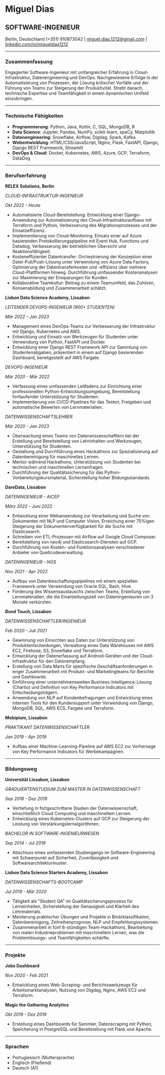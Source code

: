 # Miguel Dias
## SOFTWARE-INGENIEUR
Berlin, Deutschland
(+351) 910873042 | miguel.dias.1212@gmail.com | [linkedin.com/in/migueldias1212](www.linkedin.com/in/migueldias1212)

---

### Zusammenfassung
Engagierter Software-Ingenieur mit umfangreicher Erfahrung in Cloud-Infrastruktur, Datenengineering und DevOps. Nachgewiesene Erfolge in der Automatisierung von Prozessen, der Lösung kritischer Vorfälle und der Führung von Teams zur Steigerung der Produktivität. Strebt danach, technische Expertise und Teamfähigkeit in einem dynamischen Umfeld einzubringen.

---

### Technische Fähigkeiten
- **Programmierung**: Python, Java, Kotlin, C, SQL, MongoDB, R
- **Data Science**: Jupyter, Pandas, NumPy, scikit-learn, spaCy, Matplotlib
- **Datenengineering**: Snowflake, Airflow, Digdag, Spark, Kafka
- **Webentwicklung**: HTML/CSS/JavaScript, Nginx, Flask, FastAPI, Django, Django REST Framework, Streamlit
- **DevOps & Cloud**: Docker, Kubernetes, AWS, Azure, GCP, Terraform, DataDog

---

### Berufserfahrung

**RELEX Solutions, Berlin**

_CLOUD-INFRASTRUKTUR-INGENIEUR_

_Okt 2022 - Heute_

- Automatisierte Cloud-Bereitstellung: Entwicklung einer Django-Anwendung zur Automatisierung des Cloud-Infrastrukturaufbaus mit Terraform und Python, Verbesserung des Migrationsprozesses und der Einsatzeffizienz.
- Implementierung von Cloud-Monitoring: Einsatz einer auf Azure basierenden Protokollierungspipeline mit Event Hub, Functions und Datadog, Verbesserung der betrieblichen Übersicht und Reaktionsfähigkeit.
- Kosteneffizienter Datentransfer: Orchestrierung der Konzeption einer Datei-Pull/Push-Lösung unter Verwendung von Azure Data Factory, Optimierung der Datentransferkosten und -effizienz über mehrere Cloud-Plattformen hinweg. Durchführung umfassender Kostenanalysen zur Maximierung der Einsparungen für Kunden.
- Kollaborative Teamkultur: Beitrag zu einem Teamumfeld, das Zuhören, Konsensbildung und Zusammenarbeit schätzt.

**Lisbon Data Science Academy, Lissabon**

_LEITENDER DEVOPS-INGENIEUR (900+ STUDENTEN)_

_Mär 2022 - Jan 2023_

- Management eines DevOps-Teams zur Verbesserung der Infrastruktur mit Django, Kubernetes und AWS.
- Entwicklung und Einsatz von Werkzeugen für Studenten unter Verwendung von Python, FastAPI und Docker.
- Entwicklung einer Django REST Framework API zur Sammlung von Studentenabgaben, präsentiert in einem auf Django basierenden Dashboard, bereitgestellt auf AWS Fargate.

_DEVOPS-INGENIEUR_

_Mär 2020 - Mär 2022_

- Verfassung eines umfassenden Leitfadens zur Einrichtung einer professionellen Python-Entwicklungsumgebung, Bereitstellung fortlaufender Unterstützung für Studenten.
- Implementierung von CI/CD-Pipelines für das Testen, Freigeben und automatische Bewerten von Lernmaterialien.

_DATENWISSENSCHAFTSLEHRER_

_Mär 2020 - Jan 2023_

- Überwachung eines Teams von Datenwissenschaftlern bei der Erstellung und Bereitstellung von Lehrinhalten und Werkzeugen, Unterstützung für Studenten.
- Gestaltung und Durchführung eines Hackathons zur Spezialisierung auf Datenbereinigung für maschinelles Lernen.
- Mentor während Hackathons, Unterstützung von Studenten bei technischen und maschinellen Lernanfragen.
- Durchführung der Qualitätssicherung für das Python-Vorbereitungskursmaterial, Sicherstellung hoher Bildungsstandards.

**DareData, Lissabon**

_DATENINGENIEUR - AICEP_

_März 2022 - Juni 2022_

- Entwicklung einer Webanwendung zur Verarbeitung und Suche von Dokumenten mit NLP und Computer Vision, Erreichung einer 75%igen Steigerung der Dokumentenverfügbarkeit für die Suche mit Elasticsearch.
- Schreiben von ETL-Prozessen mit Airflow auf Google Cloud Composer.
- Bereitstellung von neo4j und Elasticsearch-Diensten auf GCP.
- Durchführung von Kosten- und Funktionsanalysen verschiedener Anbieter von Quellcodeverwaltung.

_DATENINGENIEUR - NOS_

_Nov 2021 - Apr 2022_

- Aufbau von Datenbeschaffungspipelines mit einem speziellen Framework unter Verwendung von Oracle SQL, Bash, Hive.
- Förderung des Wissensaustauschs zwischen Teams, Erstellung von Lernmaterialien, die die Einarbeitungszeit von Dateningenieuren um 3 Monate verkürzten.

**Bond Touch, Lissabon**

_DATENWISSENSCHAFTLER/INGENIEUR_

_Feb 2020 - Juli 2021_

- Gewinnung von Einsichten aus Daten zur Unterstützung von Produktentscheidungen, Verwaltung eines Data Warehouses mit AWS EC2, Firehose, S3, Snowflake und Terraform.
- Entwicklung der Datenerfassung auf Android-Geräten und der Cloud-Infrastruktur für den Datenempfang.
- Erstellung von Data Marts für spezifische Geschäftsanforderungen in enger Zusammenarbeit mit Produkt- und Marketingteams für Berichte und Dashboards.
- Einführung einer unternehmensweiten Business-Intelligence-Lösung (Chartio) und Definition von Key Performance Indicators mit Entscheidungsträgern.
- Anwendung von NLP auf Kundenbefragungen und Entwicklung eines internen Tools für den Kundensupport unter Verwendung von Django, MongoDB, SQL, AWS ECS, Fargate und Terraform.

**Mobipium, Lissabon**

_PRAKTIKANT DATENWISSENSCHAFTLER_

_Jan 2019 - Apr 2019_

- Aufbau einer Machine-Learning-Pipeline auf AWS EC2 zur Vorhersage von Key Performance Indicators für Werbekampagnen.

---

### Bildungsweg

**Universität Lissabon, Lissabon**

_GRADUIERTENSTUDIUM ZUM MASTER IN DATENWISSENSCHAFT_

_Sep 2018 - Dez 2019_

- Vertiefung in fortgeschrittene Studien der Datenwissenschaft, einschließlich Cloud Computing und maschinellem Lernen.
- Entwicklung eines Kubernetes-Clusters auf GCP zur Steigerung der Leistung von Verstärkungslernalgorithmen.

_BACHELOR IN SOFTWARE-INGENIEURWESEN_

_Sep 2014 - Jul 2019_

- Abschluss eines umfassenden Studiengangs im Software-Engineering mit Schwerpunkt auf Sicherheit, Zuverlässigkeit und Softwarearchitekturmuster.

**Lisbon Data Science Starters Academy, Lissabon**

_DATENWISSENSCHAFTS-BOOTCAMP_

_Jul 2019 - Mär 2020_

- Tätigkeit als "Student QA" im Qualitätsicherungsprozess für Lerneinheiten, Sicherstellung der Genauigkeit und Klarheit des Lehrmaterials.
- Meisterung praktischer Übungen und Projekte in Binärklassifikation, Datenbereinigung, Zeitreihenprognose, NLP und Empfehlungssystemen.
- Zusammenarbeit in fünf 6-stündigen Team-Hackathons, Bearbeitung von realen Industrieproblemen mit maschinellem Lernen, was die Problemlösungs- und Teamfähigkeiten schärfte.

---

### Projekte

**Jobs Dashboard**

_Nov 2020 - Feb 2021_

- Entwicklung eines Web-Scraping- und Berichtswerkzeugs für Arbeitsmarktanalysen, Nutzung von Digdag, Nginx, AWS EC2 und Terraform.

**Magic the Gathering Analytics**

_Okt 2019 - Dez 2019_

- Erstellung eines Dashboards für Sammler, Datenscraping mit Python, Speicherung in PostgreSQL und Bereitstellung mit Flask und Apache.

---

### Sprachen
- Portugiesisch (Muttersprache)
- Englisch (Fließend)
- Deutsch (A1)
